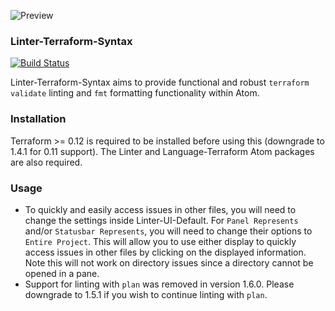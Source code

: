 ![Preview](https://raw.githubusercontent.com/mschuchard/linter-terraform-syntax/master/linter_terraform_syntax.png)

### Linter-Terraform-Syntax
[![Build Status](https://travis-ci.com/mschuchard/linter-terraform-syntax.svg?branch=master)](https://travis-ci.com/mschuchard/linter-terraform-syntax)

Linter-Terraform-Syntax aims to provide functional and robust `terraform validate` linting and `fmt` formatting functionality within Atom.

### Installation
Terraform >= 0.12 is required to be installed before using this (downgrade to 1.4.1 for 0.11 support). The Linter and Language-Terraform Atom packages are also required.

### Usage
- To quickly and easily access issues in other files, you will need to change the settings inside Linter-UI-Default. For `Panel Represents` and/or `Statusbar Represents`, you will need to change their options to `Entire Project`. This will allow you to use either display to quickly access issues in other files by clicking on the displayed information. Note this will not work on directory issues since a directory cannot be opened in a pane.
- Support for linting with `plan` was removed in version 1.6.0. Please downgrade to 1.5.1 if you wish to continue linting with `plan`.
